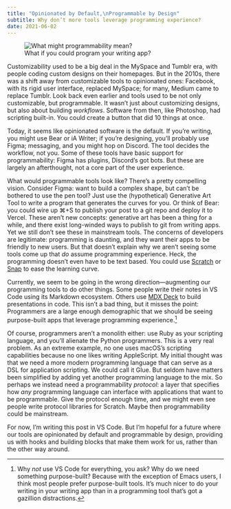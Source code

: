 ```yaml
---
title: "Opinionated by Default,\nProgrammable by Design"
subtitle: Why don’t more tools leverage programming experience?
date: 2021-06-02
---
```


<figure>
  <img src="/static/programmable-by-design.jpg" alt="What might programmability mean?" />
  <figcaption>What if you could program your writing app?</figcaption>
</figure>

Customizability used to be a big deal in the MySpace and Tumblr era, with people coding custom designs on their homepages. But in the 2010s, there was a shift away from customizable tools to opinionated ones: Facebook, with its rigid user interface, replaced MySpace; for many, Medium came to replace Tumblr. Look back even earlier and tools used to be not only customizable, but programmable. It wasn’t just about customizing designs, but also about building _workflows_. Software from then, like Photoshop, had scripting built-in. You could create a button that did 10 things at once.

Today, it seems like opinionated software is the default. If you’re writing, you might use Bear or iA Writer; if you’re designing, you’ll probably use Figma; messaging, and you might hop on Discord. The tool decides the workflow, not you. Some of these tools have basic support for programmability: Figma has plugins, Discord’s got bots. But these are largely an afterthought, not a core part of the user experience.

What would programmable tools look like? There’s a pretty compelling vision. Consider Figma: want to build a complex shape, but can’t be bothered to use the pen tool? Just use the (hypothetical) Generative Art Tool to write a program that generates the curves for you. Or think of Bear: you could wire up ⌘+S to publish your post to a git repo and deploy it to Vercel. These aren’t new concepts: generative art has been a thing for a while, and there exist long-winded ways to publish to git from writing apps. Yet we still don’t see these in mainstream tools. The concerns of developers are legitimate: programming is daunting, and they want their apps to be friendly to new users. But that doesn’t explain why we aren’t seeing some tools come up that _do_ assume programming experience. Heck, the programming doesn’t even have to be text based. You could use [Scratch](https://scratch.mit.edu) or [Snap](https://snap.berkeley.edu/) to ease the learning curve.

Currently, we seem to be going in the wrong direction—augmenting our programming tools to do other things. Some people write their notes in VS Code using its Markdown ecosystem. Others use [MDX Deck](https://github.com/jxnblk/mdx-deck) to build presentations in code. This isn’t a bad thing, but it misses the point: Programmers are a large enough demographic that we should be seeing purpose-built apps that leverage programming experience.[^1]

Of course, programmers aren’t a monolith either: use Ruby as your scripting language, and you’ll alienate the Python programmers. This is a very real problem. As an extreme example, no one uses macOS’s scripting capabilities because no one likes writing AppleScript. My initial thought was that we need a more modern programming language that can serve as a DSL for application scripting. We could call it Glue. But seldom have matters been simplified by adding yet another programming language to the mix. So perhaps we instead need a programmability _protocol_: a layer that specifies how _any_ programming language can interface with applications that want to be programmable. Give the protocol enough time, and we might even see people write protocol libraries for Scratch. Maybe then programmability could be mainstream.

For now, I’m writing this post in VS Code. But I’m hopeful for a future where our tools are opinionated by default and programmable by design, providing us with hooks and building blocks that make them work for us, rather than the other way around.

[^1]: Why _not_ use VS Code for everything, you ask? Why do we need something purpose-built? Because with the exception of Emacs users, I think most people prefer purpose-built tools. It’s much nicer to do your writing in your writing app than in a programming tool that’s got a gazillion distractions.
